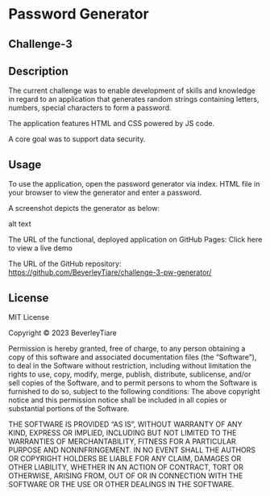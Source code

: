 # Password Generator

## Challenge-3

## Description

The current challenge was to enable development of skills and knowledge in regard to an application that generates random strings containing letters, numbers, special characters to form a password.

The application features HTML and CSS powered by JS code.

A core goal was to support data security.

## Usage

To use the application, open the password generator via index. HTML file in your browser to view the generator and enter a password.

A screenshot depicts the generator as below:

alt text

The URL of the functional, deployed application on GitHub Pages:
Click here to view a live demo

The URL of the GitHub repository:
https://github.com/BeverleyTiare/challenge-3-pw-generator/

## License

MIT License

Copyright © 2023 BeverleyTiare

Permission is hereby granted, free of charge, to any person obtaining a copy of this software and associated documentation files (the “Software”), to deal in the Software without restriction, including without limitation the rights to use, copy, modify, merge, publish, distribute, sublicense, and/or sell copies of the Software, and to permit persons to whom the Software is furnished to do so, subject to the following conditions: The above copyright notice and this permission notice shall be included in all copies or substantial portions of the Software.

THE SOFTWARE IS PROVIDED “AS IS”, WITHOUT WARRANTY OF ANY KIND, EXPRESS OR IMPLIED, INCLUDING BUT NOT LIMITED TO THE WARRANTIES OF MERCHANTABILITY, FITNESS FOR A PARTICULAR PURPOSE AND NONINFRINGEMENT. IN NO EVENT SHALL THE AUTHORS OR COPYRIGHT HOLDERS BE LIABLE FOR ANY CLAIM, DAMAGES OR OTHER LIABILITY, WHETHER IN AN ACTION OF CONTRACT, TORT OR OTHERWISE, ARISING FROM, OUT OF OR IN CONNECTION WITH THE SOFTWARE OR THE USE OR OTHER DEALINGS IN THE SOFTWARE.
